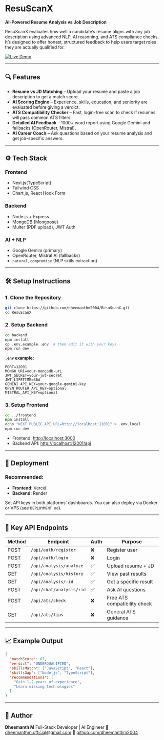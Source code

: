 
# ResuScanX

**AI-Powered Resume Analysis vs Job Description**

ResuScanX evaluates how well a candidate’s resume aligns with any job description using advanced NLP, AI reasoning, and ATS compliance checks. It’s designed to offer honest, structured feedback to help users target roles they are actually qualified for.

[![Live Demo](https://img.shields.io/badge/Live_Demo-Click_Here-blue?style=for-the-badge)](https://resuscanx.vercel.app)

---

## 🔍 Features

- **Resume vs JD Matching** – Upload your resume and paste a job description to get a match score.
- **AI Scoring Engine** – Experience, skills, education, and seniority are evaluated before giving a verdict.
- **ATS Compatibility Checker** – Fast, login-free scan to check if resumes will pass common ATS filters.
- **Detailed AI Feedback** – 1000+ word report using Google Gemini and fallbacks (OpenRouter, Mistral).
- **AI Career Coach** – Ask questions based on your resume analysis and get job-specific answers.

---

## ⚙️ Tech Stack

### Frontend
- Next.js(TypeScript)
- Tailwind CSS
- Chart.js, React Hook Form

### Backend
- Node.js + Express
- MongoDB (Mongoose)
- Multer (PDF upload), JWT Auth

### AI + NLP
- Google Gemini (primary)
- OpenRouter, Mistral AI (fallbacks)
- `natural`, `compromise` (NLP skills extraction)

---

## 🛠 Setup Instructions

### 1. Clone the Repository
```bash
git clone https://github.com/dheemanthm2004/ResuScanX.git
cd ResuScanX
````

### 2. Setup Backend

```bash
cd backend
npm install
cp .env.example .env  # then edit it with your keys
npm run dev
```

**`.env` example:**

```
PORT=12001
MONGO_URI=your-mongodb-uri
JWT_SECRET=your-jwt-secret
JWT_LIFETIME=30d
GEMINI_API_KEY=your-google-gemini-key
OPEN_ROUTER_API_KEY=optional
MISTRAL_API_KEY=optional
```

### 3. Setup Frontend

```bash
cd ../frontend
npm install
echo "NEXT_PUBLIC_API_URL=http://localhost:12001" > .env.local
npm run dev
```

* Frontend: [http://localhost:3000](http://localhost:3000)
* Backend API: [http://localhost:12001/api](http://localhost:12001/api)

---

## 🚀 Deployment

### Recommended:

* **Frontend**: Vercel
* **Backend**: Render

Set API keys in both platforms' dashboards. You can also deploy via Docker or VPS (see `DEPLOYMENT.md`).

---

## 📡 Key API Endpoints

| Method | Endpoint                 | Auth | Purpose                      |
| ------ | ------------------------ | ---- | ---------------------------- |
| POST   | `/api/auth/register`     | ❌    | Register user                |
| POST   | `/api/auth/login`        | ❌    | Login                        |
| POST   | `/api/analysis/analyze`  | ✅    | Upload resume + JD           |
| GET    | `/api/analysis/history`  | ✅    | View past results            |
| GET    | `/api/analysis/:id`      | ✅    | Get a specific result        |
| POST   | `/api/chat/analysis/:id` | ✅    | Ask AI questions             |
| POST   | `/api/ats/check`         | ❌    | Free ATS compatibility check |
| GET    | `/api/ats/tips`          | ❌    | General ATS guidance         |

---

## 📈 Example Output

```json
{
  "matchScore": 67,
  "verdict": "UNDERQUALIFIED",
  "skillsMatch": ["JavaScript", "React"],
  "skillsGap": ["Node.js", "TypeScript"],
  "recommendations": [
    "Gain 1–2 years of experience",
    "Learn missing technologies"
  ]
}
```

---

## 👤 Author

**Dheemanth M**
Full-Stack Developer | AI Engineer
📧 [dheemanthm.official@gmail.com](mailto:dheemanthm.official@gmail.com)
🔗 [github.com/dheemanthm2004](https://github.com/dheemanthm2004)
